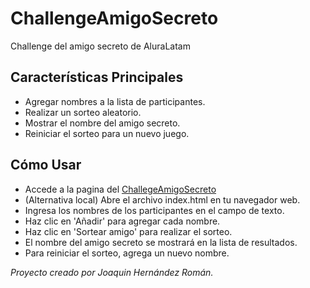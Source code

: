 # ChallengeAmigoSecreto
Challenge del amigo secreto de AluraLatam

## Características Principales
* Agregar nombres a la lista de participantes.
* Realizar un sorteo aleatorio.
* Mostrar el nombre del amigo secreto.
* Reiniciar el sorteo para un nuevo juego.
## Cómo Usar
* Accede a la pagina del [ChallegeAmigoSecreto]((https://okaoj.github.io/AmigoSecreto/))
* (Alternativa local) Abre el archivo index.html en tu navegador web.
* Ingresa los nombres de los participantes en el campo de texto.
* Haz clic en 'Añadir' para agregar cada nombre.
* Haz clic en 'Sortear amigo' para realizar el sorteo.
* El nombre del amigo secreto se mostrará en la lista de resultados.
* Para reiniciar el sorteo, agrega un nuevo nombre.

*Proyecto creado por Joaquin Hernández Román.*

